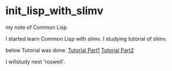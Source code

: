 # init_lisp_with_slimv
my note of Common Lisp

I started learn Common Lisp with slimv.
I studying tutorial of slimv.

below Tutorial was done.
[Tutorial Part1](http://kovisoft.bitbucket.org/tutorial.html)
[Tutorial Part2](http://kovisoft.bitbucket.org/tutorial2.html)

I willstudy next 'roswell'.

